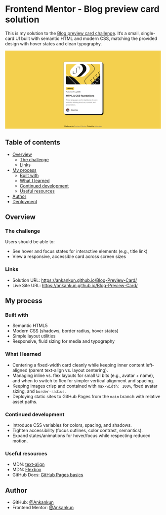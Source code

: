 # Frontend Mentor - Blog preview card solution

This is my solution to the [Blog preview card challenge](https://www.frontendmentor.io/challenges/blog-preview-card-ckPaj01IcS). It’s a small, single-card UI built with semantic HTML and modern CSS, matching the provided design with hover states and clean typography.

![Preview](./Screenshot.png)

## Table of contents

- [Overview](#overview)
  - [The challenge](#the-challenge)
  - [Links](#links)
- [My process](#my-process)
  - [Built with](#built-with)
  - [What I learned](#what-i-learned)
  - [Continued development](#continued-development)
  - [Useful resources](#useful-resources)
- [Author](#author)
- [Deployment](#deployment)

## Overview

### The challenge

Users should be able to:

- See hover and focus states for interactive elements (e.g., title link)
- View a responsive, accessible card across screen sizes

### Links

- Solution URL: https://ankankun.github.io/Blog-Preview-Card/
- Live Site URL: https://ankankun.github.io/Blog-Preview-Card/

## My process

### Built with

- Semantic HTML5
- Modern CSS (shadows, border radius, hover states)
- Simple layout utilities
- Responsive, fluid sizing for media and typography

### What I learned

- Centering a fixed-width card cleanly while keeping inner content left-aligned (parent text-align vs. layout centering).
- Managing inline vs. flex layouts for small UI bits (e.g., avatar + name), and when to switch to flex for simpler vertical alignment and spacing.
- Keeping images crisp and contained with `max-width: 100%`, fixed avatar sizing, and `border-radius`.
- Deploying static sites to GitHub Pages from the `main` branch with relative asset paths.

### Continued development

- Introduce CSS variables for colors, spacing, and shadows.
- Tighten accessibility (focus outlines, color contrast, semantics).
- Expand states/animations for hover/focus while respecting reduced motion.

### Useful resources

- MDN: [text-align](https://developer.mozilla.org/en-US/docs/Web/CSS/text-align)
- MDN: [Flexbox](https://developer.mozilla.org/en-US/docs/Web/CSS/flex)
- GitHub Docs: [GitHub Pages basics](https://docs.github.com/en/pages/getting-started-with-github-pages)

## Author

- GitHub: [@Ankankun](https://github.com/Ankankun)
- Frontend Mentor: [@Ankankun](https://www.frontendmentor.io/profile/Ankankun)
